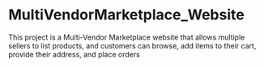# MultiVendorMarketplace_Website
This project is a Multi-Vendor Marketplace website that allows multiple sellers to list products, and customers can browse, add items to their cart, provide their address, and place orders
